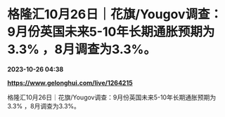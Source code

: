 # 格隆汇10月26日｜花旗/Yougov调查：9月份英国未来5-10年长期通胀预期为3.3% ，8月调查为3.3%。

**2023-10-26 04:38**

**https://www.gelonghui.com/live/1264215**

格隆汇10月26日｜花旗/Yougov调查：9月份英国未来5-10年长期通胀预期为3.3% ，8月调查为3.3%。